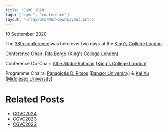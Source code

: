 ```yaml
---
title: 'CGVC 2020'
tags: ["cgvc", "conference"]
layout: '~/layouts/MarkdownLayout.astro'
---
```


10 September 2020

The [38th conference](http://www.eguk.org.uk/CGVC2019) was held over two days at the [King's College London](https://www.kcl.ac.uk/).

Conference Chair: [Rita Borgo](https://www.kcl.ac.uk/people/rita-borgo) ([King's College London](https://www.kcl.ac.uk/))

Conference Co-Chair: [Alfie Abdul-Rahman](https://www.kcl.ac.uk/people/alfie-abdul-rahman) ([King's College London](https://www.kcl.ac.uk/))

Programme Chairs: [Panagiotis D. Ritsos](http://pdritsos.com/) ([Bangor University](https://www.bangor.ac.uk/)) & [Kai Xu](https://kaixu.me/) ([Middlesex University](https://www.mdx.ac.uk/))


# Related Posts
-  [CGVC2024](CGVC2024)
-  [CGVC2023](CGVC2023)
-  [CGVC2022](CGVC2022)